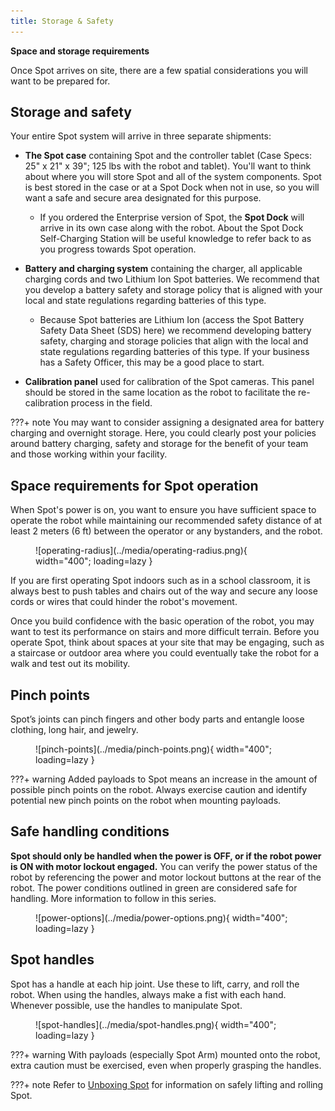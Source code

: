 ```yaml
---
title: Storage & Safety
---
```


**Space and storage requirements**

Once Spot arrives on site, there are a few spatial considerations you will want to be prepared for.

## Storage and safety

Your entire Spot system will arrive in three separate shipments: 

- **The Spot case** containing Spot and the controller tablet (Case Specs: 25" x 21" x 39"; 125 lbs with the robot and tablet). You'll want to think about where you will store Spot and all of the system components. Spot is best stored in the case or at a Spot Dock when not in use, so you will want a safe and secure area designated for this purpose.

    - If you ordered the Enterprise version of Spot, the **Spot Dock** will arrive in its own case along with the robot. About the Spot Dock Self-Charging Station will be useful knowledge to refer back to as you progress towards Spot operation. 

- **Battery and charging system** containing the charger, all applicable charging cords and two Lithium Ion Spot batteries. We recommend that you develop a battery safety and storage policy that is aligned with your local and state regulations regarding batteries of this type.

    - Because Spot batteries are Lithium Ion (access the Spot Battery Safety Data Sheet (SDS) here) we recommend developing battery safety, charging and storage policies that align with the local and state regulations regarding batteries of this type. If your business has a Safety Officer, this may be a good place to start. 

- **Calibration panel** used for calibration of the Spot cameras. This panel should be stored in the same location as the robot to facilitate the re-calibration process in the field. 

???+ note
    You may want to consider assigning a designated area for battery charging and overnight storage. Here, you could clearly post your policies around battery charging, safety and storage for the benefit of your team and those working within your facility.

## Space requirements for Spot operation

When Spot's power is on, you want to ensure you have sufficient space to operate the robot while maintaining our recommended safety distance of at least 2 meters (6 ft) between the operator or any bystanders, and the robot.  

<figure markdown="span">
  ![operating-radius](../media/operating-radius.png){ width="400"; loading=lazy }
</figure>

If you are first operating Spot indoors such as in a school classroom, it is always best to push tables and chairs out of the way and secure any loose cords or wires that could hinder the robot's movement.

Once you build confidence with the basic operation of the robot, you may want to test its performance on stairs and more difficult terrain. Before you operate Spot, think about spaces at your site that may be engaging, such as a staircase or outdoor area where you could eventually take the robot for a walk and test out its mobility.  

## Pinch points

Spot’s joints can pinch fingers and other body parts and entangle loose clothing, long hair, and jewelry.

<figure markdown="span">
  ![pinch-points](../media/pinch-points.png){ width="400"; loading=lazy }
</figure>

???+ warning
    Added payloads to Spot means an increase in the amount of possible pinch points on the robot. Always exercise caution and identify potential new pinch points on the robot when mounting payloads. 

## Safe handling conditions

**Spot should only be handled when the power is OFF, or if the robot power is ON with motor lockout engaged.** You can verify the power status of the robot by referencing the power and motor lockout buttons at the rear of the robot. The power conditions outlined in green are considered safe for handling. More information to follow in this series.

<figure markdown="span">
  ![power-options](../media/power-options.png){ width="400"; loading=lazy }
</figure>

## Spot handles

Spot has a handle at each hip joint. Use these to lift, carry, and roll the robot. When using the handles, always make a fist with each hand. Whenever possible, use the handles to manipulate Spot. 

<figure markdown="span">
  ![spot-handles](../media/spot-handles.png){ width="400"; loading=lazy }
</figure>

???+ warning
    With payloads (especially Spot Arm) mounted onto the robot, extra caution must be exercised, even when properly grasping the handles.

???+ note
    Refer to [Unboxing Spot](unboxing-spot.md) for information on safely lifting and rolling Spot.